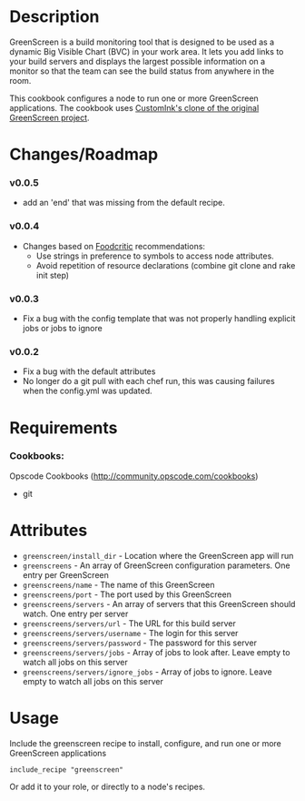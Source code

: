 Description
===========

GreenScreen is a build monitoring tool that is designed to be used as a dynamic Big Visible Chart (BVC) in your work area. It lets you add links to your build servers and displays the largest possible information on a monitor so that the team can see the build status from anywhere in the room.

This cookbook configures a node to run one or more GreenScreen applications.  The cookbook uses [CustomInk's clone of the original GreenScreen project](https://github.com/customink/stoplight).

Changes/Roadmap
===============
### v0.0.5
  * add an 'end' that was missing from the default recipe.
  
### v0.0.4
* Changes based on [Foodcritic](http://acrmp.github.com/foodcritic/) recommendations:
  * Use strings in preference to symbols to access node attributes.
  * Avoid repetition of resource declarations (combine git clone and rake init step)

### v0.0.3

* Fix a bug with the config template that was not properly handling explicit jobs or jobs to ignore

### v0.0.2

* Fix a bug with the default attributes
* No longer do a git pull with each chef run, this was causing failures when the config.yml was updated.

Requirements
============

### Cookbooks:

Opscode Cookbooks (http://community.opscode.com/cookbooks)

* git 


Attributes
==========

* `greenscreen/install_dir` - Location where the GreenScreen app will run
* `greenscreens` - An array of GreenScreen configuration parameters.  One entry per GreenScreen
* `greenscreens/name` - The name of this GreenScreen
* `greenscreens/port` - The port used by this GreenScreen
* `greenscreens/servers` - An array of servers that this GreenScreen should watch. One entry per server
* `greenscreens/servers/url` - The URL for this build server
* `greenscreens/servers/username` - The login for this server
* `greenscreens/servers/password` - The password for this server
* `greenscreens/servers/jobs` - Array of jobs to look after.  Leave empty to watch all jobs on this server
* `greenscreens/servers/ignore_jobs` - Array of jobs to ignore.  Leave empty to watch all jobs on this server


Usage
=====

Include the greenscreen recipe to install, configure, and run one or more GreenScreen applications

    include_recipe "greenscreen"

Or add it to your role, or directly to a node's recipes.

